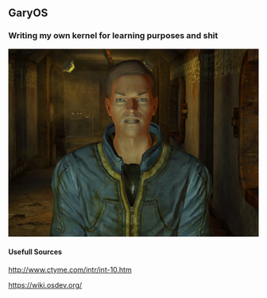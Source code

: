 ## GaryOS

### Writing my own kernel for learning purposes and shit

![gary](im_gary.png)


#### Usefull Sources

http://www.ctyme.com/intr/int-10.htm

https://wiki.osdev.org/